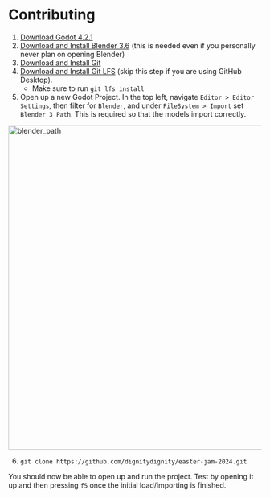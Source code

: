 # Contributing
1. [Download Godot 4.2.1](https://godotengine.org/)
2. [Download and Install Blender 3.6](https://www.blender.org/download/releases/3-6/) (this is needed even if you personally never plan on opening Blender)
3. [Download and Install Git](https://git-scm.com/downloads)
4. [Download and Install Git LFS](https://git-lfs.com/) (skip this step if you are using GitHub Desktop).
   - Make sure to run `git lfs install`
5. Open up a new Godot Project. In the top left, navigate `Editor > Editor Settings`, then filter for `Blender`, and under `FileSystem > Import` set `Blender 3 Path`. This is required so that the models import correctly.

<img width="645" alt="blender_path" src="https://github.com/dignitydignity/easter-jam-2024/assets/69956083/31e4abe8-3f8f-4a61-88e8-4fa1a2649463">

6. `git clone https://github.com/dignitydignity/easter-jam-2024.git`

You should now be able to open up and run the project. Test by opening it up and then pressing `f5` once the initial load/importing is finished.
